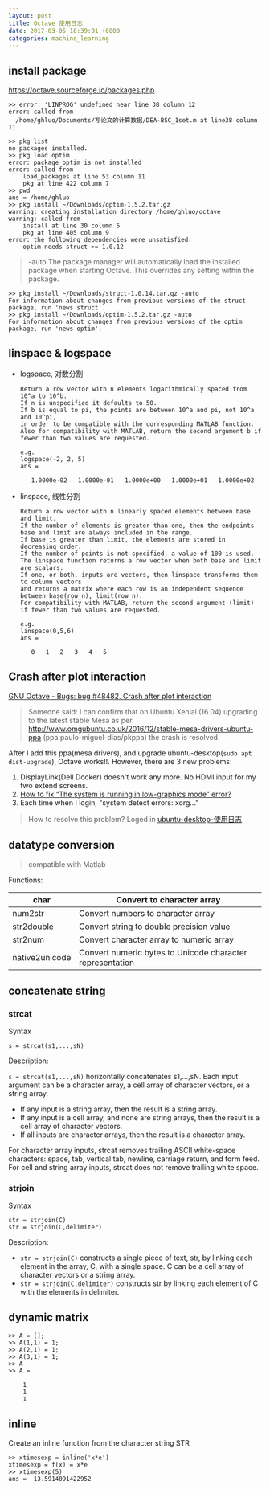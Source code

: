 ```yaml
---
layout: post
title: Octave 使用日志
date: 2017-03-05 18:39:01 +0800
categories: machine_learning
---
```


## install package
https://octave.sourceforge.io/packages.php
```
>> error: 'LINPROG' undefined near line 38 column 12
error: called from
  /home/ghluo/Documents/写论文的计算数据/DEA-BSC_1set.m at line38 column 11

>> pkg list
no packages installed.
>> pkg load optim
error: package optim is not installed
error: called from
    load_packages at line 53 column 11
    pkg at line 422 column 7
>> pwd
ans = /home/ghluo
>> pkg install ~/Downloads/optim-1.5.2.tar.gz
warning: creating installation directory /home/ghluo/octave
warning: called from
    install at line 30 column 5
    pkg at line 405 column 9
error: the following dependencies were unsatisfied:
    optim needs struct >= 1.0.12
```

> -auto
The package manager will automatically load the installed package when starting Octave. This overrides any setting within the package.

```
>> pkg install ~/Downloads/struct-1.0.14.tar.gz -auto
For information about changes from previous versions of the struct package, run 'news struct'.
>> pkg install ~/Downloads/optim-1.5.2.tar.gz -auto
For information about changes from previous versions of the optim package, run 'news optim'.
```

## linspace & logspace

- logspace, 对数分割
    ```
    Return a row vector with n elements logarithmically spaced from 10^a to 10^b.
    If n is unspecified it defaults to 50.
    If b is equal to pi, the points are between 10^a and pi, not 10^a and 10^pi, 
    in order to be compatible with the corresponding MATLAB function.
    Also for compatibility with MATLAB, return the second argument b if fewer than two values are requested.
    
    e.g.
    logspace(-2, 2, 5)
    ans =

       1.0000e-02   1.0000e-01   1.0000e+00   1.0000e+01   1.0000e+02
    ```
- linspace, 线性分割
    ```
    Return a row vector with n linearly spaced elements between base and limit.
    If the number of elements is greater than one, then the endpoints base and limit are always included in the range. 
    If base is greater than limit, the elements are stored in decreasing order. 
    If the number of points is not specified, a value of 100 is used.
    The linspace function returns a row vector when both base and limit are scalars. 
    If one, or both, inputs are vectors, then linspace transforms them to column vectors 
    and returns a matrix where each row is an independent sequence between base(row_n), limit(row_n).
    For compatibility with MATLAB, return the second argument (limit) if fewer than two values are requested.
    
    e.g.
    linspace(0,5,6)
    ans =

       0   1   2   3   4   5
    ```

## Crash after plot interaction

[GNU Octave - Bugs: bug #48482, Crash after plot interaction](http://savannah.gnu.org/bugs/?48482)
> Someone said:
> I can confirm that on Ubuntu Xenial (16.04) upgrading to the latest stable Mesa as per http://www.omgubuntu.co.uk/2016/12/stable-mesa-drivers-ubuntu-ppa (ppa:paulo-miguel-dias/pkppa) the crash is resolved. 

After I add this ppa(mesa drivers), and upgrade ubuntu-desktop(`sudo apt dist-upgrade`), Octave works!!. However, there are 3 new problems:

1. DisplayLink(Dell Docker) doesn't work any more. No HDMI input for my two extend screens.
2. [How to fix “The system is running in low-graphics mode” error?](http://askubuntu.com/questions/141606/how-to-fix-the-system-is-running-in-low-graphics-mode-error)
3. Each time when I login, "system detect errors: xorg..."

> How to resolve this problem? Loged in [ubuntu-desktop-使用日志](http://blog.genghuiluo.cn/linux/2017/02/23/ubuntu-desktop-%E4%BD%BF%E7%94%A8%E6%97%A5%E5%BF%97.html)

## datatype conversion
> compatible with Matlab

Functions:

| char           | Convert to character array                                |
|----------------|-----------------------------------------------------------|
| num2str        | Convert numbers to character array                        |
| str2double     | Convert string to double precision value                  |
| str2num        | Convert character array to numeric array                  |
| native2unicode | Convert numeric bytes to Unicode character representation |

## concatenate string

### strcat
Syntax
```
s = strcat(s1,...,sN)
```
Description:

`s = strcat(s1,...,sN)` horizontally concatenates s1,...,sN. Each input argument can be a character array, a cell array of character vectors, or a string array.

- If any input is a string array, then the result is a string array.
- If any input is a cell array, and none are string arrays, then the result is a cell array of character vectors.
- If all inputs are character arrays, then the result is a character array.

For character array inputs, strcat removes trailing ASCII white-space characters: space, tab, vertical tab, newline, carriage return, and form feed. For cell and string array inputs, strcat does not remove trailing white space.

### strjoin
Syntax
```
str = strjoin(C)
str = strjoin(C,delimiter)
```
Description:

- `str = strjoin(C)` constructs a single piece of text, str, by linking each element in the array, C, with a single space. C can be a cell array of character vectors or a string array.
- `str = strjoin(C,delimiter)` constructs str by linking each element of C with the elements in delimiter.

## dynamic matrix

```
>> A = [];
>> A(1,1) = 1;
>> A(2,1) = 1;
>> A(3,1) = 1;
>> A
>> A =

    1
    1
    1
```

## inline
Create an inline function from the character string STR
```
>> xtimesexp = inline('x*e')
xtimesexp = f(x) = x*e
>> xtimesexp(5)
ans =  13.5914091422952
```
